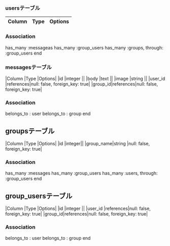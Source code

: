 ### usersテーブル
Column|Type|Options|
|------|----|-------|
### Association
  has_many :messageas
  has_many :group_users
  has_many :groups, through: :group_users
end

### messagesテーブル
|Column  |Type      |Options|
|id      |integer   ||
|body    |text      ||
|image   |string    ||
|user_id |references|null: false, foreign_key: true|
|group_id|references|null: false, foreign_key: true|

### Association
  belongs_to : user
  belongs_to : group
end

## groupsテーブル
|Column    |Type   |Options|
|id        |integer||
|group_name|string |null: false, foreign_key: true|

### Association
  has_many :messages
  has_many :group_users
  has_many :users, through: :group_users
end

## group_usersテーブル
|Column  |Type      |Options|
|id      |integer   ||
|user_id |references|null: false, foreign_key: true|
|group_id|references|null: false, foreign_key: true|

### Association
  belongs_to : user
  belongs_to : group
end